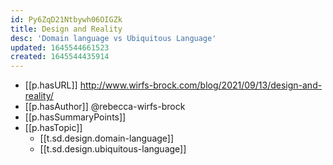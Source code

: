 ```yaml
---
id: Py6ZqD21Ntbywh06OIGZk
title: Design and Reality
desc: 'Domain language vs Ubiquitous Language'
updated: 1645544661523
created: 1645544435914
---
```


- [[p.hasURL]] http://www.wirfs-brock.com/blog/2021/09/13/design-and-reality/
- [[p.hasAuthor]] @rebecca-wirfs-brock
- [[p.hasSummaryPoints]]
- [[p.hasTopic]]
  - [[t.sd.design.domain-language]]
  - [[t.sd.design.ubiquitous-language]]
